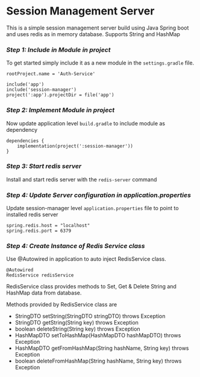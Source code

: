 # Session Management Server #
This is a simple session management server build using Java Spring boot and uses redis as in memory database. Supports String and HashMap

### *Step 1: Include in Module in project*  ###
To get started simply include it as a new module in the `settings.gradle` file.
```
rootProject.name = 'Auth-Service'

include('app')
include('session-manager')
project(':app').projectDir = file('app')
```

### *Step 2: Implement Module in project*  ###
Now update application level `build.gradle` to include module as dependency
```
dependencies {
    implementation(project(':session-manager'))
}
```

### *Step 3: Start redis server*  ###
Install and start redis server with the `redis-server` command


### *Step 4: Update Server configuration in application.properties* ###
Update session-manager level `application.properties` file to point to installed redis server

```
spring.redis.host = "localhost"
spring.redis.port = 6379
```

### *Step 4: Create Instance of Redis Service class* ###
Use @Autowired in application to auto inject RedisService class.

```
@Autowired
RedisService redisService
```

RedisService class provides methods to Set, Get & Delete String and HashMap data from database.

Methods provided by RedisService class are
* StringDTO setString(StringDTO stringDTO) throws Exception
* StringDTO getString(String key) throws Exception
* boolean deleteString(String key) throws Exception
* HashMapDTO setToHashMap(HashMapDTO hashMapDTO) throws Exception
* HashMapDTO getFromHashMap(String hashName, String key) throws Exception
* boolean deleteFromHashMap(String hashName, String key) throws Exception